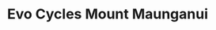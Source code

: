 ---
title: "Evo Cycles Mount Maunganui"
url: /tauranga/evo-cycles-mount-maunganui/
shop: Fahrrad
---